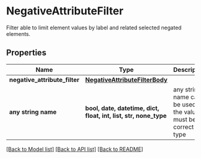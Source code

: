 # NegativeAttributeFilter

Filter able to limit element values by label and related selected negated elements.

## Properties
Name | Type | Description | Notes
------------ | ------------- | ------------- | -------------
**negative_attribute_filter** | [**NegativeAttributeFilterBody**](NegativeAttributeFilterBody.md) |  | 
**any string name** | **bool, date, datetime, dict, float, int, list, str, none_type** | any string name can be used but the value must be the correct type | [optional]

[[Back to Model list]](../README.md#documentation-for-models) [[Back to API list]](../README.md#documentation-for-api-endpoints) [[Back to README]](../README.md)


